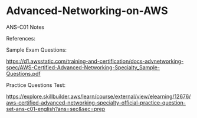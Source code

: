 # Advanced-Networking-on-AWS
ANS-C01 Notes


References:

Sample Exam Questions:

https://d1.awsstatic.com/training-and-certification/docs-advnetworking-spec/AWS-Certified-Advanced-Networking-Specialty_Sample-Questions.pdf

Practice Questions Test:

https://explore.skillbuilder.aws/learn/course/external/view/elearning/12676/aws-certified-advanced-networking-specialty-official-practice-question-set-ans-c01-english?ans=sec&sec=prep
